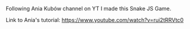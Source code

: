 Following Ania Kubów channel on YT I made this Snake JS Game.

Link to Ania's tutorial:
https://www.youtube.com/watch?v=rui2tRRVtc0